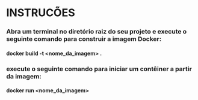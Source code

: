 # INSTRUCÕES

### Abra um terminal no diretório raiz do seu projeto e execute o seguinte comando para construir a imagem Docker:

#### docker build -t <nome_da_imagem> .

### execute o seguinte comando para iniciar um contêiner a partir da imagem:

#### docker run <nome_da_imagem>
